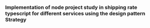### Implementation of node project study in shipping rate typescript for different services using the design pattern Strategy
